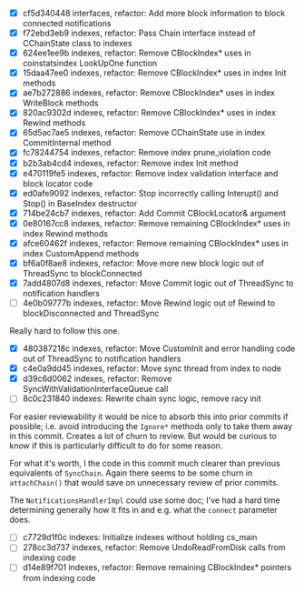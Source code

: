 - [x] cf5d340448 interfaces, refactor: Add more block information to block connected notifications
- [x] f72ebd3eb9 indexes, refactor: Pass Chain interface instead of CChainState class to indexes
- [x] 624ee1ee9b indexes, refactor: Remove CBlockIndex* uses in coinstatsindex LookUpOne function
- [x] 15daa47ee0 indexes, refactor: Remove CBlockIndex* uses in index Init methods
- [x] ae7b272886 indexes, refactor: Remove CBlockIndex* uses in index WriteBlock methods
- [x] 820ac9302d indexes, refactor: Remove CBlockIndex* uses in index Rewind methods
- [x] 65d5ac7ae5 indexes, refactor: Remove CChainState use in index CommitInternal method
- [x] fc78244754 indexes, refactor: Remove index prune_violation code
- [x] b2b3ab4cd4 indexes, refactor: Remove index Init method
- [x] e470119fe5 indexes, refactor: Remove index validation interface and block locator code
- [x] ed0afe9092 indexes, refactor: Stop incorrectly calling Interupt() and Stop() in BaseIndex destructor
- [x] 714be24cb7 indexes, refactor: Add Commit CBlockLocator& argument
- [x] 0e80167cc8 indexes, refactor: Remove remaining CBlockIndex* uses in index Rewind methods
- [x] afce60462f indexes, refactor: Remove remaining CBlockIndex* uses in index CustomAppend methods
- [x] bf6a0f8ae8 indexes, refactor: Move more new block logic out of ThreadSync to blockConnected
- [x] 7add4807d8 indexes, refactor: Move Commit logic out of ThreadSync to notification handlers
- [ ] 4e0b09777b indexes, refactor: Move Rewind logic out of Rewind to blockDisconnected and ThreadSync

Really hard to follow this one.

- [x] 480387218c indexes, refactor: Move CustomInit and error handling code out of ThreadSync to notification handlers
- [x] c4e0a9dd45 indexes, refactor: Move sync thread from index to node
- [x] d39c6d0062 indexes, refactor: Remove SyncWithValidationInterfaceQueue call
- [ ] 8c0c231840 indexes: Rewrite chain sync logic, remove racy init

For easier reviewability it would be nice to absorb this into prior commits if possible; i.e. 
avoid introducing the `Ignore*` methods only to take them away in this commit. Creates
a lot of churn to review. But would be curious to know if this is particularly difficult
to do for some reason.

For what it's worth, I the code in this commit much clearer than previous equivalents of
`SyncChain`. Again there seems to be some churn in `attachChain()` that would save on 
unnecessary review of prior commits.

The `NotificationsHandlerImpl` could use some doc; I've had a hard time
determining generally how it fits in and e.g. what the `connect` parameter
does.

- [ ] c7729d1f0c indexes: Initialize indexes without holding cs_main
- [ ] 278cc3d737 indexes, refactor: Remove UndoReadFromDisk calls from indexing code
- [ ] d14e89f701 indexes, refactor: Remove remaining CBlockIndex* pointers from indexing code
